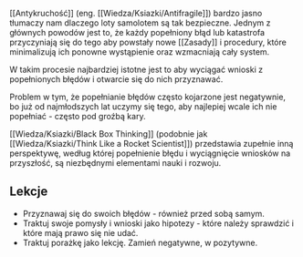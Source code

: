 [[Antykruchość]] (eng. [[Wiedza/Ksiazki/Antifragile]]) bardzo jasno tłumaczy nam dlaczego loty samolotem są tak bezpieczne. Jednym z głównych powodów jest to, że każdy popełniony błąd lub katastrofa przyczyniają się do tego aby powstały nowe [[Zasady]] i procedury, które minimalizują ich ponowne wystąpienie oraz wzmacniają cały system.

W takim procesie najbardziej istotne jest to aby wyciągać wnioski z popełnionych błędów i otwarcie się do nich przyznawać. 

Problem w tym, że popełnianie błędów często kojarzone jest negatywnie, bo już od najmłodszych lat uczymy się tego, aby najlepiej wcale ich nie popełniać - często pod groźbą kary.

[[Wiedza/Ksiazki/Black Box Thinking]] (podobnie jak [[Wiedza/Ksiazki/Think Like a Rocket Scientist]]) przedstawia zupełnie inną perspektywę, według której popełnienie błędu i wyciągnięcie wniosków na przyszłość, są niezbędnymi elementami nauki i rozwoju. 

## Lekcje
- Przyznawaj się do swoich błędów - również przed sobą samym.
- Traktuj swoje pomysły i wnioski jako hipotezy - które należy sprawdzić i które mają prawo się nie udać.
- Traktuj porażkę jako lekcję. Zamień negatywne, w pozytywne.